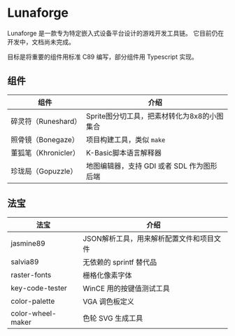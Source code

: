 # Lunaforge
Lunaforge 是一款专为特定嵌入式设备平台设计的游戏开发工具链。
它目前仍在开发中，文档尚未完成。

目标是将重要的组件用标准 C89 编写，部分组件用 Typescript 实现。

## 组件
| 组件 | 介绍 |
|---|---|
| 碎灵符（Runeshard） | Sprite图分切工具，把素材转化为8x8的小图集合 |
| 照骨镜（Bonegaze） | 项目构建工具，类似 `make` |
| 董狐笔（Khronicler）| K-Basic脚本语言解释器 |
| 珍珑局（Gopuzzle） | 地图编辑器，支持 GDI 或者 SDL 作为图形后端 | 

## 法宝
| 法宝 | 介绍 |
|---|---|
| jasmine89 | JSON解析工具，用来解析配置文件和项目文件 |
| salvia89 | 无依赖的 sprintf 替代品 |
| raster-fonts | 栅格化像素字体 |
| key-code-tester | WinCE 用的按键值测试工具 |
| color-palette | VGA 调色板定义 |
| color-wheel-maker | 色轮 SVG 生成工具 |